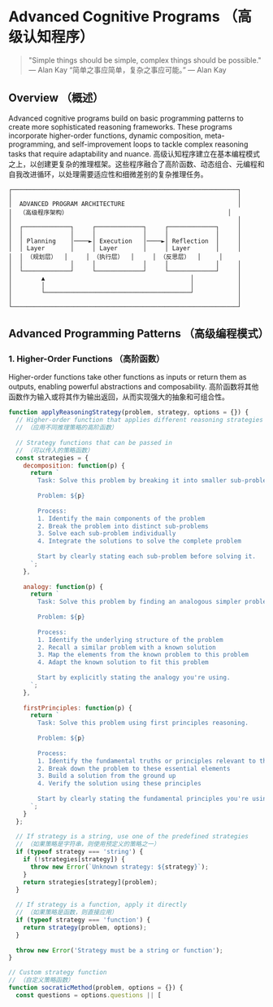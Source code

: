 # Advanced Cognitive Programs （高级认知程序）

> "Simple things should be simple, complex things should be possible." — Alan Kay
> “简单之事应简单，复杂之事应可能。” — Alan Kay

## Overview （概述）

Advanced cognitive programs build on basic programming patterns to create more sophisticated reasoning frameworks. These programs incorporate higher-order functions, dynamic composition, meta-programming, and self-improvement loops to tackle complex reasoning tasks that require adaptability and nuance.
高级认知程序建立在基本编程模式之上，以创建更复杂的推理框架。这些程序融合了高阶函数、动态组合、元编程和自我改进循环，以处理需要适应性和细微差别的复杂推理任务。

```
┌──────────────────────────────────────────────────────────────┐
│                                                              │
│  ADVANCED PROGRAM ARCHITECTURE                               │
│  （高级程序架构）                                            │
│                                                              │
│  ┌─────────────┐     ┌─────────────┐     ┌─────────────┐     │
│  │             │     │             │     │             │     │
│  │ Planning    │────►│ Execution   │────►│ Reflection  │     │
│  │ Layer       │     │ Layer       │     │ Layer       │     │
│  │ （规划层）  │     │ （执行层）  │     │ （反思层）  │     │
│  │             │     │             │     │             │     │
│  └─────────────┘     └─────────────┘     └─────────────┘     │
│        ▲                                        │            │
│        │                                        │            │
│        └────────────────────────────────────────┘            │
│                                                              │
└──────────────────────────────────────────────────────────────┘
```

## Advanced Programming Patterns （高级编程模式）

### 1. Higher-Order Functions （高阶函数）

Higher-order functions take other functions as inputs or return them as outputs, enabling powerful abstractions and composability.
高阶函数将其他函数作为输入或将其作为输出返回，从而实现强大的抽象和可组合性。

```javascript
function applyReasoningStrategy(problem, strategy, options = {}) {
  // Higher-order function that applies different reasoning strategies
  // （应用不同推理策略的高阶函数）
  
  // Strategy functions that can be passed in
  // （可以传入的策略函数）
  const strategies = {
    decomposition: function(p) {
      return `
        Task: Solve this problem by breaking it into smaller sub-problems.
        
        Problem: ${p}
        
        Process:
        1. Identify the main components of the problem
        2. Break the problem into distinct sub-problems
        3. Solve each sub-problem individually
        4. Integrate the solutions to solve the complete problem
        
        Start by clearly stating each sub-problem before solving it.
      `;
    },
    
    analogy: function(p) {
      return `
        Task: Solve this problem by finding an analogous simpler problem.
        
        Problem: ${p}
        
        Process:
        1. Identify the underlying structure of the problem
        2. Recall a similar problem with a known solution
        3. Map the elements from the known problem to this problem
        4. Adapt the known solution to fit this problem
        
        Start by explicitly stating the analogy you're using.
      `;
    },
    
    firstPrinciples: function(p) {
      return `
        Task: Solve this problem using first principles reasoning.
        
        Problem: ${p}
        
        Process:
        1. Identify the fundamental truths or principles relevant to this problem
        2. Break down the problem to these essential elements
        3. Build a solution from the ground up
        4. Verify the solution using these principles
        
        Start by clearly stating the fundamental principles you're using.
      `;
    }
  };
  
  // If strategy is a string, use one of the predefined strategies
  // （如果策略是字符串，则使用预定义的策略之一）
  if (typeof strategy === 'string') {
    if (!strategies[strategy]) {
      throw new Error(`Unknown strategy: ${strategy}`);
    }
    return strategies[strategy](problem);
  }
  
  // If strategy is a function, apply it directly
  // （如果策略是函数，则直接应用）
  if (typeof strategy === 'function') {
    return strategy(problem, options);
  }
  
  throw new Error('Strategy must be a string or function');
}

// Custom strategy function
// （自定义策略函数）
function socraticMethod(problem, options = {}) {
  const questions = options.questions || [